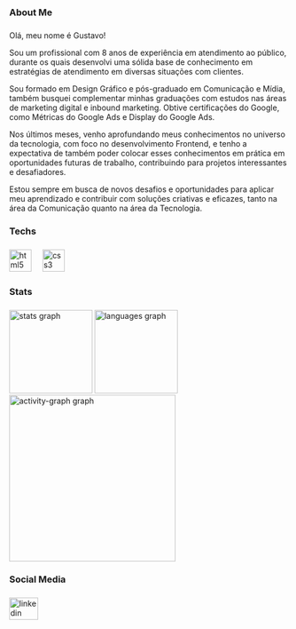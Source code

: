 <h3 align="left">About Me</h3>

###

<p align="left">Olá, meu nome é Gustavo!

Sou um profissional com 8 anos de experiência em atendimento ao público, durante os quais desenvolvi uma sólida base de conhecimento em estratégias de atendimento em diversas situações com clientes.

Sou formado em Design Gráfico e pós-graduado em Comunicação e Mídia, também busquei complementar minhas graduações com estudos nas áreas de marketing digital e inbound marketing. Obtive certificações do Google, como Métricas do Google Ads e Display do Google Ads.

Nos últimos meses, venho aprofundando meus conhecimentos no universo da tecnologia, com foco no desenvolvimento Frontend, e tenho a expectativa de também poder colocar esses conhecimentos em prática em oportunidades futuras de trabalho, contribuindo para projetos interessantes e desafiadores.

Estou sempre em busca de novos desafios e oportunidades para aplicar meu aprendizado e contribuir com soluções criativas e eficazes, tanto na área da Comunicação quanto na área da Tecnologia.</p>

###

<h3 align="left">Techs</h3>

###

<div align="left">
  <img src="https://cdn.jsdelivr.net/gh/devicons/devicon/icons/html5/html5-original.svg" height="40" alt="html5 logo"  />
  <img width="12" />
  <img src="https://cdn.jsdelivr.net/gh/devicons/devicon/icons/css3/css3-original.svg" height="40" alt="css3 logo"  />
</div>

###

<h3 align="left">Stats</h3>

###

<div align="left">
  <img src="https://github-readme-stats.vercel.app/api?username=Gustavo-TechDev&hide_title=false&hide_rank=false&show_icons=true&include_all_commits=true&count_private=true&disable_animations=false&theme=tokyonight&locale=en&hide_border=false&order=1" height="150" alt="stats graph"  />
  <img src="https://github-readme-stats.vercel.app/api/top-langs?username=Gustavo-TechDev&locale=en&hide_title=false&layout=compact&card_width=320&langs_count=5&theme=tokyonight&hide_border=false&order=2" height="150" alt="languages graph"  />
  <img src="https://github-readme-activity-graph.vercel.app/graph?username=Gustavo-TechDev&radius=16&theme=tokyo-night&area=true&order=5" height="300" alt="activity-graph graph"  />
</div>

###

<h3 align="left">Social Media</h3>

###

<div align="left">
  <a href="https://br.linkedin.com/in/gustavocamaracorreia" target="_blank">
    <img src="https://raw.githubusercontent.com/maurodesouza/profile-readme-generator/master/src/assets/icons/social/linkedin/default.svg" width="52" height="40" alt="linkedin logo" />
  </a>
</div>

###
